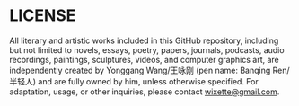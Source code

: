 # LICENSE

All literary and artistic works included in this GitHub repository, including
but not limited to novels, essays, poetry, papers, journals, podcasts, audio
recordings, paintings, sculptures, videos, and computer graphics art, are
independently created by Yonggang Wang/王咏刚 (pen name: Banqing Ren/半轻人) and
are fully owned by him, unless otherwise specified. For adaptation, usage, or
other inquiries, please contact [wixette@gmail.com](mailto:wixette@gmail.com).
